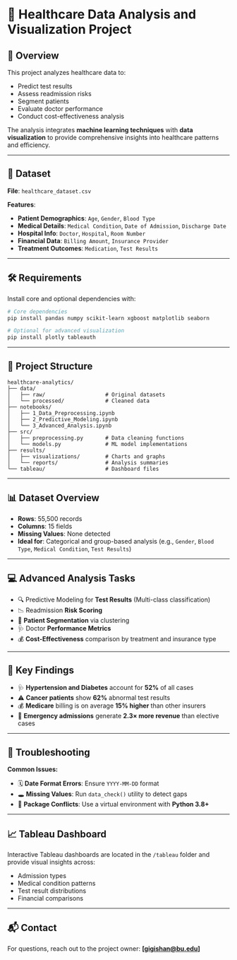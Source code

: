 # 🏥 Healthcare Data Analysis and Visualization Project

## 📌 Overview
This project analyzes healthcare data to:
- Predict test results
- Assess readmission risks
- Segment patients
- Evaluate doctor performance
- Conduct cost-effectiveness analysis

The analysis integrates **machine learning techniques** with **data visualization** to provide comprehensive insights into healthcare patterns and efficiency.

---

## 📂 Dataset

**File**: `healthcare_dataset.csv`

**Features**:
- **Patient Demographics**: `Age`, `Gender`, `Blood Type`
- **Medical Details**: `Medical Condition`, `Date of Admission`, `Discharge Date`
- **Hospital Info**: `Doctor`, `Hospital`, `Room Number`
- **Financial Data**: `Billing Amount`, `Insurance Provider`
- **Treatment Outcomes**: `Medication`, `Test Results`

---

## 🛠 Requirements

Install core and optional dependencies with:

```bash
# Core dependencies
pip install pandas numpy scikit-learn xgboost matplotlib seaborn

# Optional for advanced visualization
pip install plotly tableauth
```

---

## 📁 Project Structure

```
healthcare-analytics/
├── data/
│   ├── raw/                   # Original datasets
│   └── processed/             # Cleaned data
├── notebooks/
│   ├── 1_Data_Preprocessing.ipynb
│   ├── 2_Predictive_Modeling.ipynb
│   └── 3_Advanced_Analysis.ipynb
├── src/
│   ├── preprocessing.py       # Data cleaning functions
│   └── models.py              # ML model implementations
├── results/
│   ├── visualizations/        # Charts and graphs
│   └── reports/               # Analysis summaries
└── tableau/                   # Dashboard files
```

---

## 📊 Dataset Overview

- **Rows**: 55,500 records  
- **Columns**: 15 fields  
- **Missing Values**: None detected  
- **Ideal for**: Categorical and group-based analysis (e.g., `Gender`, `Blood Type`, `Medical Condition`, `Test Results`)

---

## 💻 Advanced Analysis Tasks

- 🔍 Predictive Modeling for **Test Results** (Multi-class classification)
- 📉 Readmission **Risk Scoring**
- 👥 **Patient Segmentation** via clustering
- 🩺 Doctor **Performance Metrics**
- 💰 **Cost-Effectiveness** comparison by treatment and insurance type

---

## 🔑 Key Findings

- 🩺 **Hypertension and Diabetes** account for **52%** of all cases  
- ⚠️ **Cancer patients** show **62%** abnormal test results  
- 💰 **Medicare** billing is on average **15% higher** than other insurers  
- 🏥 **Emergency admissions** generate **2.3× more revenue** than elective cases  

---

## 🧰 Troubleshooting

**Common Issues:**
- 🗓 **Date Format Errors**: Ensure `YYYY-MM-DD` format  
- 🕳 **Missing Values**: Run `data_check()` utility to detect gaps  
- 🐍 **Package Conflicts**: Use a virtual environment with **Python 3.8+**

---

## 📈 Tableau Dashboard

Interactive Tableau dashboards are located in the `/tableau` folder and provide visual insights across:
- Admission types
- Medical condition patterns
- Test result distributions
- Financial comparisons

---

## 📬 Contact

For questions, reach out to the project owner: **[gigishan@bu.edu]**
